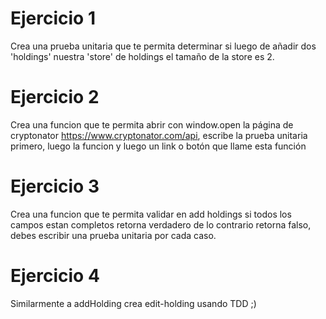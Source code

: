 # Ejercicio 1

Crea una prueba unitaria que te permita determinar si luego de añadir dos 'holdings' nuestra 'store' de holdings el tamaño de la store es 2.

# Ejercicio 2

Crea una funcion que te permita abrir con window.open la página de cryptonator https://www.cryptonator.com/api, escribe la prueba unitaria primero, luego la funcion y luego un link o botón que llame esta función

# Ejercicio 3

Crea una funcion que te permita validar en add holdings si todos los campos estan completos retorna verdadero de lo contrario retorna falso, debes escribir una prueba unitaria por cada caso.

# Ejercicio 4

Similarmente a addHolding crea edit-holding usando TDD ;)


